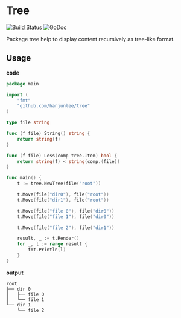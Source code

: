 # Tree

[![Build Status](https://cloud.drone.io/api/badges/hanjunlee/tree/status.svg)](https://cloud.drone.io/hanjunlee/tree) [![GoDoc](https://godoc.org/github.com/hanjunlee/tree?status.svg)](https://godoc.org/github.com/hanjunlee/tree)

Package tree help to display content recursively as tree-like format. 

## Usage

**code**

```go
package main

import (
    "fmt"
    "github.com/hanjunlee/tree"
)

type file string

func (f file) String() string {
    return string(f)
}

func (f file) Less(comp tree.Item) bool {
    return string(f) < string(comp.(file))
}

func main() {
    t := tree.NewTree(file("root"))

    t.Move(file("dir0"), file("root"))
    t.Move(file("dir1"), file("root"))

    t.Move(file("file 0"), file("dir0"))
    t.Move(file("file 1"), file("dir0"))

    t.Move(file("file 2"), file("dir1"))

    result, _ := t.Render()
    for _, l := range result {
        fmt.Println(l)
    }
}
```

**output**

```output
root
├── dir 0
│   ├── file 0
│   └── file 1
└── dir 1
    └── file 2
```
